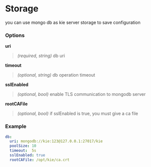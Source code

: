 # Storage 
you can use mongo db as kie server storage to save configuration

### Options
**uri**
>*(required, string)* db uri


**timeout**
>*(optional, string)* db operation timeout 


**sslEnabled**
>*(optional, bool)*  enable TLS communication to mongodb server

**rootCAFile**
>*(optional, bool)*  if sslEnabled is true, you must give a ca file


### Example
```yaml
db:
  uri: mongodb://kie:123@127.0.0.1:27017/kie
  poolSize: 10
  timeout:  5s
  sslEnabled: true
  rootCAFile: /opt/kie/ca.crt
```


